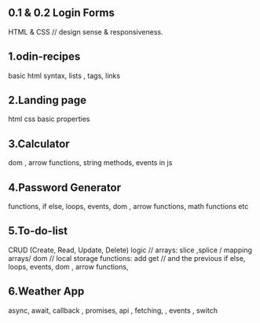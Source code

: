 ## 0.1 & 0.2 Login Forms
HTML & CSS // design sense & responsiveness.

## 1.odin-recipes
basic html syntax, lists , tags, links 

## 2.Landing page
html css basic properties

## 3.Calculator
dom , arrow functions, string methods, events in js 

## 4.Password Generator 
functions, if else, loops, events, dom , arrow functions, math functions etc

## 5.To-do-list 
CRUD (Create, Read, Update, Delete) logic //
arrays: slice ,splice / mapping arrays/ dom // local storage functions: add get // and the previous if else, loops, events, dom , arrow functions, 

## 6.Weather App
async, await, callback , promises, api , fetching, , events , switch